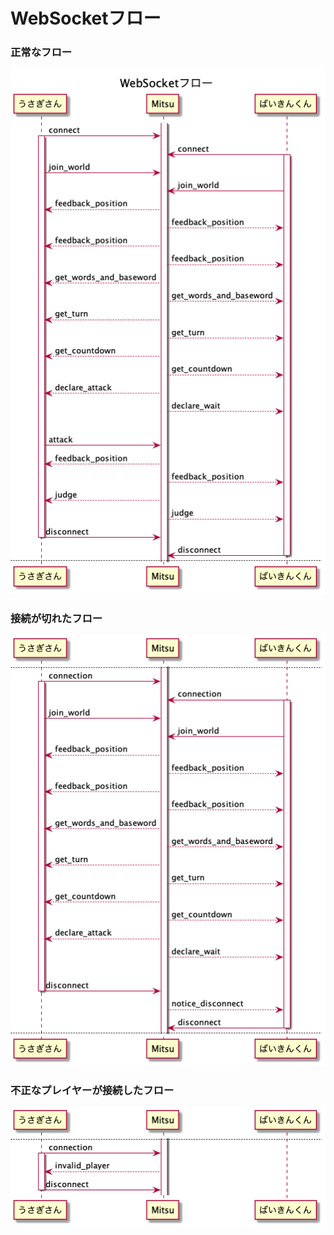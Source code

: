 # WebSocketフロー

### 正常なフロー

<img src="web_socket_flow_001.png" width="800px">

### 接続が切れたフロー

<img src="web_socket_flow_002.png" width="800px">

### 不正なプレイヤーが接続したフロー

<img src="web_socket_flow_003.png" width="800px">
